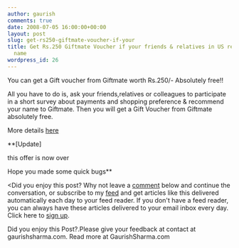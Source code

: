 ```yaml
---
author: gaurish
comments: true
date: 2008-07-05 16:00:00+00:00
layout: post
slug: get-rs250-giftmate-voucher-if-your
title: Get Rs.250 Giftmate Voucher if your friends & relatives in US recomend your
  name
wordpress_id: 26
---
```


You can get a Gift voucher from Giftmate worth Rs.250/- Absolutely free!!


All you have to do is, ask your friends,relatives or colleagues to participate in a short survey about payments and shopping preference & recommend your name to Giftmate.  Then you will get a Gift Voucher from Giftmate absolutely free.  

  

More details [here](http://offersgalore.blogspot.com/2008/07/gift-someone-giftmate-voucher-worth-rs.html)  

  

**[Update]  

this offer is now over  

Hope you made some quick bugs**   

  

  

  

<Did you enjoy this post? Why not leave a [comment](http://www.blogger.com/comment.g?blogID=8205051555485070358&amp;postID=2418560289633469757) below and continue the conversation, or subscribe to my [feed](http://gslive.blogspot.com/feeds/posts/default) and get articles like this delivered automatically each day to your feed reader. If you don't have a feed reader, you can always have these articles delivered to your email inbox every day. Click here to [sign up](http://www.feedburner.com/fb/a/emailverifySubmit?feedId=2080213&amp;loc=en_US).  

  

  




Did you enjoy this Post?.Please give your feedback at contact at gaurishsharma.com.
Read more at GaurishSharma.com
